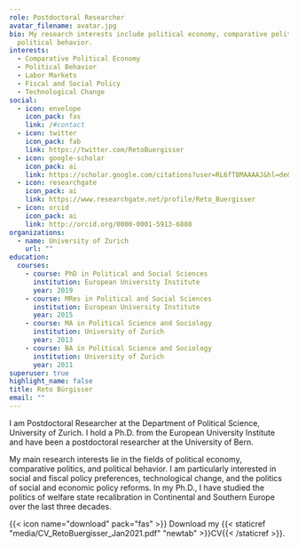 ```yaml
---
role: Postdoctoral Researcher
avatar_filename: avatar.jpg
bio: My research interests include political economy, comparative politics, and
  political behavior.
interests:
  - Comparative Political Economy
  - Political Behavior
  - Labor Markets
  - Fiscal and Social Policy
  - Technological Change
social:
  - icon: envelope
    icon_pack: fas
    link: /#contact
  - icon: twitter
    icon_pack: fab
    link: https://twitter.com/RetoBuergisser
  - icon: google-scholar
    icon_pack: ai
    link: https://scholar.google.com/citations?user=RL6fT8MAAAAJ&hl=de&oi=ao
  - icon: researchgate
    icon_pack: ai
    link: https://www.researchgate.net/profile/Reto_Buergisser
  - icon: orcid
    icon_pack: ai
    link: http://orcid.org/0000-0001-5913-6808
organizations:
  - name: University of Zurich
    url: ""
education:
  courses:
    - course: PhD in Political and Social Sciences
      institution: European University Institute
      year: 2019
    - course: MRes in Political and Social Sciences
      institution: European University Institute
      year: 2015
    - course: MA in Political Science and Sociology
      institution: University of Zurich
      year: 2013
    - course: BA in Political Science and Sociology
      institution: University of Zurich
      year: 2011
superuser: true
highlight_name: false
title: Reto Bürgisser
email: ""
---
```

I am Postdoctoral Researcher at the Department of Political Science, University of Zurich. I hold a Ph.D. from the European University Institute and have been a postdoctoral researcher at the University of Bern. 

My main research interests lie in the fields of political economy, comparative politics, and political behavior. I am particularly interested in social and fiscal policy preferences, technological change, and the politics of social and economic policy reforms. In my Ph.D., I have studied the politics of welfare state recalibration in Continental and Southern Europe over the last three decades.

{{< icon name="download" pack="fas" >}} Download my {{< staticref "media/CV_RetoBuergisser_Jan2021.pdf" "newtab" >}}CV{{< /staticref >}}.